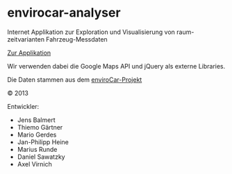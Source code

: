 envirocar-analyser
==================

Internet Applikation zur Exploration und Visualisierung von raum-zeitvarianten Fahrzeug-Messdaten

[Zur Applikation](http://giv-geosoft2a.uni-muenster.de/)

Wir verwenden dabei die Google Maps API und jQuery als externe Libraries.

Die Daten stammen aus dem [enviroCar-Projekt](https://envirocar.org/)

:copyright: 2013 

Entwickler:
 * Jens Balmert
 * Thiemo Gärtner
 * Mario Gerdes
 * Jan-Philipp Heine
 * Marius Runde
 * Daniel Sawatzky
 * Axel Virnich



 


